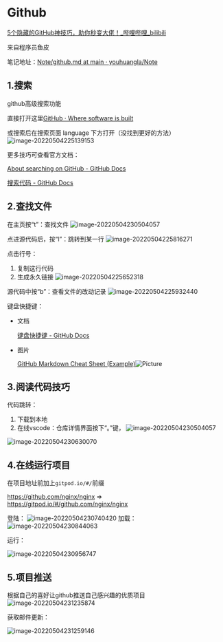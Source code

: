 # Github

[5个隐藏的GitHub神技巧，助你秒变大佬！\_哔哩哔哩\_bilibili](https://www.bilibili.com/video/BV1q54y1f7h6?spm_id_from=333.337.search-card.all.click)

来自程序员鱼皮

笔记地址：[Note/github\.md at main · youhuangla/Note](https://bailh.github.io/blog-mkdocs/Blog/github_note/)

## 1.搜索

github高级搜索功能

直接打开这里[GitHub · Where software is built](https://github.com/search/advanced)

或搜索后在搜索页面 language 下方打开（没找到更好的方法）
![image-20220504225139153](image/20220504225139153.png)

更多技巧可查看官方文档：

[About searching on GitHub \- GitHub Docs](https://docs.github.com/cn/search-github/getting-started-with-searching-on-github/about-searching-on-github)

[搜索代码 \- GitHub Docs](https://docs.github.com/cn/search-github/searching-on-github/searching-code)

## 2.查找文件

在主页按“t”：查找文件
![image-20220504230504057](image/20220504230504057.png)

点进源代码后，按“l”：跳转到某一行
![image-20220504225816271](image/20220504225816271.png)

点击行号：

1. 复制这行代码
2. 生成永久链接
![image-20220504225652318](image/20220504225652318.png)

源代码中按“b”：查看文件的改动记录
![image-20220504225932440](image/20220504225932440.png)

键盘快捷键：

- 文档

  [键盘快捷键 \- GitHub Docs](https://docs.github.com/cn/get-started/using-github/keyboard-shortcuts)

- 图片

  [GitHub Markdown Cheat Sheet \(Example\)](https://coderwall.com/p/ln-ira/github-markdown-cheat-sheet)![Picture](img/gs.png)

## 3.阅读代码技巧

代码跳转：

1. 下载到本地
2. 在线vscode：仓库详情界面按下“。”键，
![image-20220504230504057](image/20220504230504057.png)

![image-20220504230630070](image/20220504230630070.png)

## 4.在线运行项目

在项目地址前加上`gitpod.io/#/`前缀

<https://github.com/nginx/nginx>  => <https://gitpod.io/#/github.com/nginx/nginx>

登陆：
![image-20220504230740420](image/20220504230740420.png)
加载：
![image-20220504230844063](image/20220504230844063.png)

运行：

![image-20220504230956747](image/20220504230956747.png)

## 5.项目推送

根据自己的喜好让github推送自己感兴趣的优质项目
![image-20220504231235874](image/20220504231235874.png)

获取邮件更新：

![image-20220504231259146](image/20220504231259146.png)

